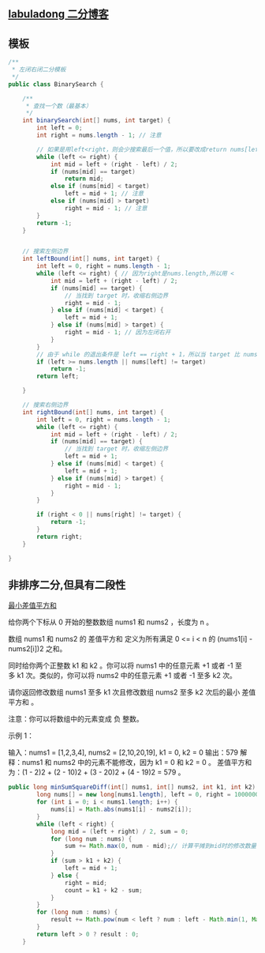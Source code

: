 ## [labuladong 二分博客](https://labuladong.github.io/algo/1/10/)

## 模板

```java
/**
 * 左闭右闭二分模板
 */
public class BinarySearch {

    /**
     * 查找一个数（最基本）
     */
    int binarySearch(int[] nums, int target) {
        int left = 0;
        int right = nums.length - 1; // 注意

        // 如果是用left<right，则会少搜索最后一个值，所以要改成return nums[left] == target ? left : -1;
        while (left <= right) {
            int mid = left + (right - left) / 2;
            if (nums[mid] == target)
                return mid;
            else if (nums[mid] < target)
                left = mid + 1; // 注意
            else if (nums[mid] > target)
                right = mid - 1; // 注意
        }
        return -1;
    }


    // 搜索左侧边界
    int leftBound(int[] nums, int target) {
        int left = 0, right = nums.length - 1;
        while (left <= right) { // 因为right是nums.length,所以用 <
            int mid = left + (right - left) / 2;
            if (nums[mid] == target) {
                // 当找到 target 时，收缩右侧边界
                right = mid - 1;
            } else if (nums[mid] < target) {
                left = mid + 1;
            } else if (nums[mid] > target) {
                right = mid - 1; // 因为左闭右开
            }
        }
        // 由于 while 的退出条件是 left == right + 1，所以当 target 比 nums 中所有元素都大时,会越界
        if (left >= nums.length || nums[left] != target)
            return -1;
        return left;

    }

    // 搜索右侧边界
    int rightBound(int[] nums, int target) {
        int left = 0, right = nums.length - 1;
        while (left <= right) {
            int mid = left + (right - left) / 2;
            if (nums[mid] == target) {
                // 当找到 target 时，收缩左侧边界
                left = mid + 1;
            } else if (nums[mid] < target) {
                left = mid + 1;
            } else if (nums[mid] > target) {
                right = mid - 1;
            }
        }

        if (right < 0 || nums[right] != target) {
            return -1;
        }
        return right;
    }

}
```
## 非排序二分,但具有二段性
[最小差值平方和](https://leetcode.cn/problems/minimum-sum-of-squared-difference/)

给你两个下标从 0 开始的整数数组 nums1 和 nums2 ，长度为 n 。

数组 nums1 和 nums2 的 差值平方和 定义为所有满足 0 <= i < n 的 (nums1[i] - nums2[i])2 之和。

同时给你两个正整数 k1 和 k2 。你可以将 nums1 中的任意元素 +1 或者 -1 至多 k1 次。类似的，你可以将 nums2 中的任意元素 +1 或者 -1 至多 k2 次。

请你返回修改数组 nums1 至多 k1 次且修改数组 nums2 至多 k2 次后的最小 差值平方和 。

注意：你可以将数组中的元素变成 负 整数。

示例 1：

输入：nums1 = [1,2,3,4], nums2 = [2,10,20,19], k1 = 0, k2 = 0
输出：579
解释：nums1 和 nums2 中的元素不能修改，因为 k1 = 0 和 k2 = 0 。
差值平方和为：(1 - 2)2 + (2 - 10)2 + (3 - 20)2 + (4 - 19)2 = 579 。

```java
public long minSumSquareDiff(int[] nums1, int[] nums2, int k1, int k2) {
		long nums[] = new long[nums1.length], left = 0, right = 1000000000, count = 0, result = 0;
		for (int i = 0; i < nums1.length; i++) {
			nums[i] = Math.abs(nums1[i] - nums2[i]);
		}
		while (left < right) {
			long mid = (left + right) / 2, sum = 0;
			for (long num : nums) {
				sum += Math.max(0, num - mid);// 计算平摊到mid时的修改数量
			}
			if (sum > k1 + k2) {
				left = mid + 1;
			} else {
				right = mid;
				count = k1 + k2 - sum;
			}
		}
		for (long num : nums) {
			result += Math.pow(num < left ? num : left - Math.min(1, Math.max(0, count--)), 2);
		}
		return left > 0 ? result : 0;
	}
```    
